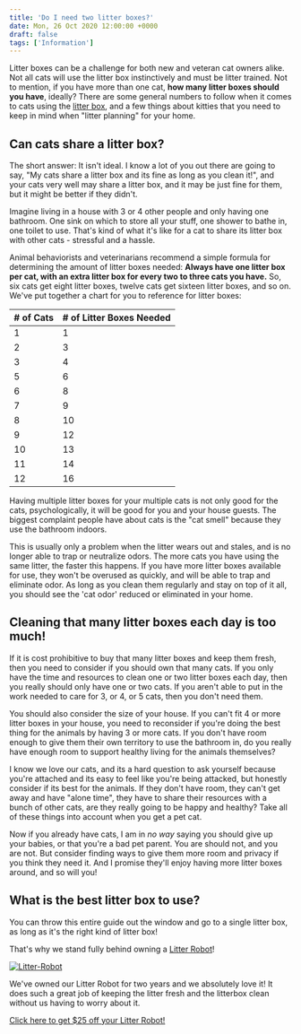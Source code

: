 ```yaml
---
title: 'Do I need two litter boxes?'
date: Mon, 26 Oct 2020 12:00:00 +0000
draft: false
tags: ['Information']
---
```


Litter boxes can be a challenge for both new and veteran cat owners alike. Not all cats will use the litter box instinctively and must be litter trained. Not to mention, if you have more than one cat, **how many litter boxes should you have**, ideally? There are some general numbers to follow when it comes to cats using the [litter box](http://amzn.to/2hKae5F), and a few things about kitties that you need to keep in mind when "litter planning" for your home.

Can cats share a litter box?
----------------------------

The short answer: It isn't ideal. I know a lot of you out there are going to say, "My cats share a litter box and its fine as long as you clean it!", and your cats very well may share a litter box, and it may be just fine for them, but it might be better if they didn't.

Imagine living in a house with 3 or 4 other people and only having one bathroom. One sink on which to store all your stuff, one shower to bathe in, one toilet to use. That's kind of what it's like for a cat to share its litter box with other cats - stressful and a hassle.

Animal behaviorists and veterinarians recommend a simple formula for determining the amount of litter boxes needed: **Always have one litter box per cat, with an extra litter box for every two to three cats you have.** So, six cats get eight litter boxes, twelve cats get sixteen litter boxes, and so on.  We've put together a chart for you to reference for litter boxes:

|\# of Cats| \# of Litter Boxes Needed|
|----------|--------------------------|
|1         |1                         |
|2         |3                         |
|3         |4                         |
|5         |6                         |
|6         |8                         |
|7         |9                         |
|8         |10                        |
|9         |12                        |
|10        |13                        |
|11        |14                        |
|12        |16                        |

Having multiple litter boxes for your multiple cats is not only good for the cats, psychologically, it will be good for you and your house guests. The biggest complaint people have about cats is the "cat smell" because they use the bathroom indoors.

This is usually only a problem when the litter wears out and stales, and is no longer able to trap or neutralize odors. The more cats you have using the same litter, the faster this happens. If you have more litter boxes available for use, they won't be overused as quickly, and will be able to trap and eliminate odor. As long as you clean them regularly and stay on top of it all, you should see the 'cat odor' reduced or eliminated in your home.

Cleaning that many litter boxes each day is too much!
-----------------------------------------------------

If it is cost prohibitive to buy that many litter boxes and keep them fresh, then you need to consider if you should own that many cats. If you only have the time and resources to clean one or two litter boxes each day, then you really should only have one or two cats. If you aren't able to put in the work needed to care for 3, or 4, or 5 cats, then you don't need them.

You should also consider the size of your house. If you can't fit 4 or more litter boxes in your house, you need to reconsider if you're doing the best thing for the animals by having 3 or more cats. If you don't have room enough to give them their own territory to use the bathroom in, do you really have enough room to support healthy living for the animals themselves?

I know we love our cats, and its a hard question to ask yourself because you're attached and its easy to feel like you're being attacked, but honestly consider if its best for the animals. If they don't have room, they can't get away and have "alone time", they have to share their resources with a bunch of other cats, are they really going to be happy and healthy? Take all of these things into account when you get a pet cat.

Now if you already have cats, I am in _no way_ saying you should give up your babies, or that you're a bad pet parent. You are should not, and you are not. But consider finding ways to give them more room and privacy if you think they need it. And I promise they'll enjoy having more litter boxes around, and so will you!

What is the best litter box to use?
-----------------------------------

You can throw this entire guide out the window and go to a single litter box, as long as it's the right kind of litter box!

That's why we stand fully behind owning a [Litter Robot](http://share.litter-robot.com/37hwb6)!

[![Litter-Robot](https://ambassador-api.s3.amazonaws.com/uploads/marketing/11655/2020_05_28_18_40_43.jpg)](http://share.litter-robot.com/37hwb6)  

We've owned our Litter Robot for two years and we absolutely love it! It does such a great job of keeping the litter fresh and the litterbox clean without us having to worry about it.

[Click here to get $25 off your Litter Robot!](http://share.litter-robot.com/37hwb6)[](http://share.litter-robot.com/37hwb6)
